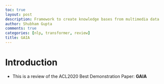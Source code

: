 ```yaml
---
toc: true
layout: post
description: Framework to create knowledge bases from multimedia data
author: Shubham Gupta
comments: true
categories: [nlp, transformer, review]
title: GAIA
---
```


# Introduction

- This is a review of the ACL2020 Best Demonstration Paper: **GAIA**
